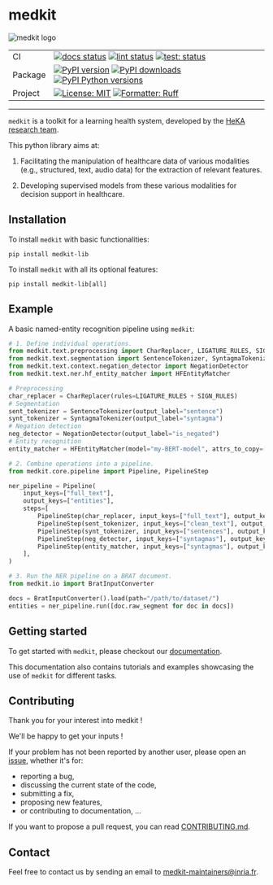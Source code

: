 # medkit

![medkit logo](https://github.com/medkit-lib/medkit/blob/main/docs/img/medkit_logo.png?raw=true)

|         |                                                                                                                                                                                                                                                                                                                                                                                                                                                                       |
|---------|-----------------------------------------------------------------------------------------------------------------------------------------------------------------------------------------------------------------------------------------------------------------------------------------------------------------------------------------------------------------------------------------------------------------------------------------------------------------------|
| CI      | [![docs status](https://readthedocs.org/projects/medkit/badge/?version=latest)](https://medkit.readthedocs.io/en/latest/) [![lint status](https://github.com/medkit-lib/medkit/actions/workflows/lint.yaml/badge.svg)](https://github.com/medkit-lib/medkit/actions/workflows/lint.yaml) [![test: status](https://github.com/medkit-lib/medkit/actions/workflows/test.yaml/badge.svg)](https://github.com/medkit-lib/medkit/actions/workflows/test.yaml)              |
| Package | [![PyPI version](https://img.shields.io/pypi/v/medkit-lib.svg?logo=pypi&label=PyPI&logoColor=gold)](https://pypi.org/project/medkit-lib/) [![PyPI downloads](https://img.shields.io/pypi/dm/medkit-lib.svg?color=blue&label=Downloads&logo=pypi&logoColor=gold)](https://pypi.org/project/medkit-lib/) [![PyPI Python versions](https://img.shields.io/pypi/pyversions/medkit-lib.svg?logo=python&label=Python&logoColor=gold)](https://pypi.org/project/medkit-lib/) |
| Project | [![License: MIT](https://img.shields.io/badge/License-MIT-green.svg)](https://spdx.org/licenses/MIT.html) [![Formatter: Ruff](https://img.shields.io/endpoint?url=https://raw.githubusercontent.com/astral-sh/ruff/main/assets/badge/v2.json)](https://github.com/astral-sh/ruff)                                                                                                                                                                                     |

----

`medkit` is a toolkit for a learning health system, developed by the [HeKA research team](https://team.inria.fr/heka).

This python library aims at:

1. Facilitating the manipulation of healthcare data of various modalities (e.g., structured, text, audio data)
for the extraction of relevant features.

2. Developing supervised models from these various modalities for decision support in healthcare.

## Installation

To install `medkit` with basic functionalities:

```console
pip install medkit-lib
```

To install `medkit` with all its optional features:

```console
pip install medkit-lib[all]
```

## Example

A basic named-entity recognition pipeline using `medkit`:

```python
# 1. Define individual operations.
from medkit.text.preprocessing import CharReplacer, LIGATURE_RULES, SIGN_RULES
from medkit.text.segmentation import SentenceTokenizer, SyntagmaTokenizer
from medkit.text.context.negation_detector import NegationDetector
from medkit.text.ner.hf_entity_matcher import HFEntityMatcher

# Preprocessing
char_replacer = CharReplacer(rules=LIGATURE_RULES + SIGN_RULES)
# Segmentation
sent_tokenizer = SentenceTokenizer(output_label="sentence")
synt_tokenizer = SyntagmaTokenizer(output_label="syntagma")
# Negation detection
neg_detector = NegationDetector(output_label="is_negated")
# Entity recognition
entity_matcher = HFEntityMatcher(model="my-BERT-model", attrs_to_copy=["is_negated"])

# 2. Combine operations into a pipeline.
from medkit.core.pipeline import Pipeline, PipelineStep

ner_pipeline = Pipeline(
    input_keys=["full_text"],
    output_keys=["entities"],
    steps=[
        PipelineStep(char_replacer, input_keys=["full_text"], output_keys=["clean_text"]),
        PipelineStep(sent_tokenizer, input_keys=["clean_text"], output_keys=["sentences"]),
        PipelineStep(synt_tokenizer, input_keys=["sentences"], output_keys=["syntagmas"]),
        PipelineStep(neg_detector, input_keys=["syntagmas"], output_keys=[]),
        PipelineStep(entity_matcher, input_keys=["syntagmas"], output_keys=["entities"]),
    ],
)

# 3. Run the NER pipeline on a BRAT document.
from medkit.io import BratInputConverter

docs = BratInputConverter().load(path="/path/to/dataset/")
entities = ner_pipeline.run([doc.raw_segment for doc in docs])
```

## Getting started

To get started with `medkit`, please checkout our [documentation](https://medkit.readthedocs.io/).

This documentation also contains tutorials and examples showcasing the use of `medkit` for different tasks.

## Contributing

Thank you for your interest into medkit !

We'll be happy to get your inputs !

If your problem has not been reported by another user, please open an
[issue](https://github.com/medkit-lib/medkit/issues), whether it's for:

* reporting a bug, 
* discussing the current state of the code, 
* submitting a fix, 
* proposing new features, 
* or contributing to documentation, ...

If you want to propose a pull request, you can read [CONTRIBUTING.md](./CONTRIBUTING.md).

## Contact

Feel free to contact us by sending an email to [medkit-maintainers@inria.fr](mailto:medkit-maintainers@inria.fr).
